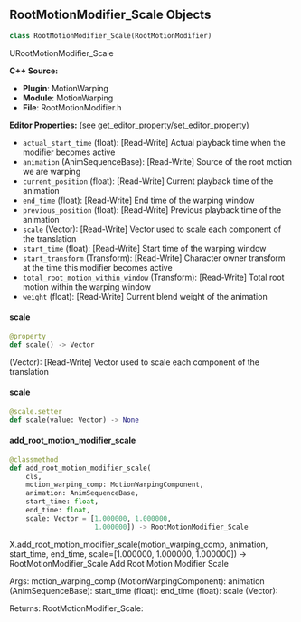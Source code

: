 ## RootMotionModifier_Scale Objects

```python
class RootMotionModifier_Scale(RootMotionModifier)
```

URootMotionModifier_Scale

**C++ Source:**

- **Plugin**: MotionWarping
- **Module**: MotionWarping
- **File**: RootMotionModifier.h

**Editor Properties:** (see get_editor_property/set_editor_property)

- ``actual_start_time`` (float):  [Read-Write] Actual playback time when the modifier becomes active
- ``animation`` (AnimSequenceBase):  [Read-Write] Source of the root motion we are warping
- ``current_position`` (float):  [Read-Write] Current playback time of the animation
- ``end_time`` (float):  [Read-Write] End time of the warping window
- ``previous_position`` (float):  [Read-Write] Previous playback time of the animation
- ``scale`` (Vector):  [Read-Write] Vector used to scale each component of the translation
- ``start_time`` (float):  [Read-Write] Start time of the warping window
- ``start_transform`` (Transform):  [Read-Write] Character owner transform at the time this modifier becomes active
- ``total_root_motion_within_window`` (Transform):  [Read-Write] Total root motion within the warping window
- ``weight`` (float):  [Read-Write] Current blend weight of the animation

<a id="unreal.RootMotionModifier_Scale.scale"></a>

#### scale

```python
@property
def scale() -> Vector
```

(Vector):  [Read-Write] Vector used to scale each component of the translation

<a id="unreal.RootMotionModifier_Scale.scale"></a>

#### scale

```python
@scale.setter
def scale(value: Vector) -> None
```

<a id="unreal.RootMotionModifier_Scale.add_root_motion_modifier_scale"></a>

#### add_root_motion_modifier_scale

```python
@classmethod
def add_root_motion_modifier_scale(
    cls,
    motion_warping_comp: MotionWarpingComponent,
    animation: AnimSequenceBase,
    start_time: float,
    end_time: float,
    scale: Vector = [1.000000, 1.000000,
                     1.000000]) -> RootMotionModifier_Scale
```

X.add_root_motion_modifier_scale(motion_warping_comp, animation, start_time, end_time, scale=[1.000000, 1.000000, 1.000000]) -> RootMotionModifier_Scale
Add Root Motion Modifier Scale

Args:
    motion_warping_comp (MotionWarpingComponent): 
    animation (AnimSequenceBase): 
    start_time (float): 
    end_time (float): 
    scale (Vector): 

Returns:
    RootMotionModifier_Scale:

<a id="unreal.RootMotionModifier_AdjustmentBlendWarp"></a>